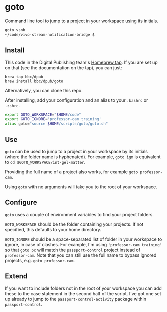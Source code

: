 # goto

Command line tool to jump to a project in your workspace using its initials.

```bash
goto vsnb
~/code/vivo-stream-notification-bridge $
```

## Install

This code in the Digital Publishing team's [Homebrew tap](https://github.com/bbc/homebrew-dpub). If you are set up on that (see the documentation on the tap), you can just:

```
brew tap bbc/dpub
brew install bbc/dpub/goto
```

Alternatively, you can clone this repo.

After installing, add your configuration and an alias to your `.bashrc` or `.zshrc`.

```bash
export GOTO_WORKSPACE="$HOME/code"
export GOTO_IGNORE='professor-cam training'
alias goto="source $HOME/scripts/goto/goto.sh"
```

## Use

`goto` can be used to jump to a project in your workspace by its initials (where the folder name is hyphenated).
For example, `goto igm` is equivalent to `cd $GOTO_WORKSPACE/int-gel-matter`.

Providing the full name of a project also works, for example `goto professor-cam`.

Using `goto` with no arguments will take you to the root of your workspace.

## Configure

`goto` uses a couple of environment variables to find your project folders.

`GOTO_WORKSPACE` should be the folder containing your projects.
If not specified, this defaults to your home directory.

`GOTO_IGNORE` should be a space-separated list of folder in your workspace to ignore, in case of clashes.
For example, I'm using `'professor-cam training'` so that `goto pc` will match the `passport-control` project instead of `professor-cam`.
Note that you can still use the full name to bypass ignored projects, e.g. `goto professor-cam`.

## Extend

If you want to include folders not in the root of your workspace you can add these to the case statement in the second half of the script.
I've got one set up already to jump to the `passport-control-activity` package within `passport-control`.
